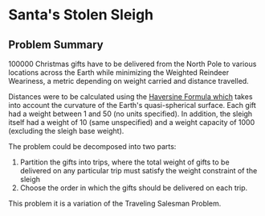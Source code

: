 # Santa's Stolen Sleigh

## Problem Summary

100000 Christmas gifts have to be delivered from the North Pole to various locations across the Earth while minimizing the Weighted Reindeer Weariness, a metric depending on weight carried and distance travelled.

Distances were to be calculated using the [Haversine Formula which](https://en.wikipedia.org/wiki/Haversine_formula) takes into account the curvature of the Earth's quasi-spherical surface. Each gift had a weight between 1 and 50 (no units specified).
In addition, the sleigh itself had a weight of 10 (same unspecified) and a weight capacity of 1000 (excluding the sleigh base weight).

The problem could be decomposed into two parts:
1. Partition the gifts into trips, where the total weight of gifts to be delivered on any particular trip must satisfy the weight constraint of the sleigh
2. Choose the order in which the gifts should be delivered on each trip.

This problem it is a variation of the Traveling Salesman Problem.
